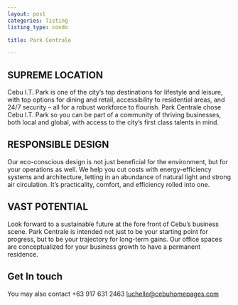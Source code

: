 ```yaml
---
layout: post
categories: listing
listing_type: condo

title: Park Centrale

---
```


## SUPREME LOCATION

Cebu I.T. Park is one of the city’s top destinations for lifestyle and leisure, with top options for dining and retail, accessibility to residential areas, and 24/7 security – all for a robust workforce to flourish. Park Centrale chose Cebu I.T. Park so you can be part of a community of thriving businesses, both local and global, with access to the city’s first class talents in mind.
 
## RESPONSIBLE DESIGN

Our eco-conscious design is not just beneficial for the environment, but for your operations as well. We help you cut costs with energy-efficiency systems and architecture, letting in an abundance of natural light and strong air circulation. It’s practicality, comfort, and efficiency rolled into one.
 
## VAST POTENTIAL

Look forward to a sustainable future at the fore front of Cebu’s business scene. Park Centrale is intended not just to be your starting point for progress, but to be your trajectory for long-term gains. Our office spaces are conceptualized for your business growth to have a permanent residence.

## Get In touch
You may also contact +63 917 631 2463 
[luchelle@cebuhomepages.com](mailto:luchelle@cebuhomepages.com)